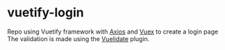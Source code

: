 # vuetify-login
Repo using Vuetify framework with [Axios](https://github.com/axios/axios) and [Vuex](https://vuex.vuejs.org/) to create a login page
The validation is made using the [Vuelidate](https://vuelidate.js.org/) plugin.

